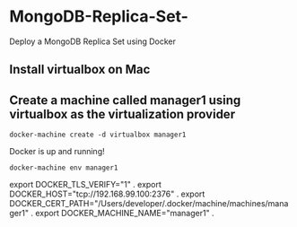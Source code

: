 # MongoDB-Replica-Set-
Deploy a MongoDB Replica Set using Docker

## Install virtualbox on Mac

## Create a machine called manager1 using virtualbox as the virtualization provider

````
docker-machine create -d virtualbox manager1
````

Docker is up and running!  

````
docker-machine env manager1
````
export DOCKER_TLS_VERIFY="1" . 
export DOCKER_HOST="tcp://192.168.99.100:2376" . 
export DOCKER_CERT_PATH="/Users/developer/.docker/machine/machines/manager1" . 
export DOCKER_MACHINE_NAME="manager1" . 
